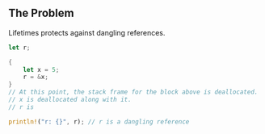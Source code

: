 ## The Problem
Lifetimes protects against dangling references.
```rust
let r;

{
	let x = 5;
	r = &x;
}
// At this point, the stack frame for the block above is deallocated.
// x is deallocated along with it.
// r is 

println!("r: {}", r); // r is a dangling reference
```
